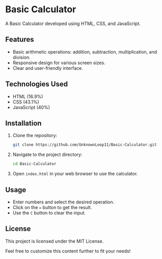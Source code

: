 
# Basic Calculator

A Basic Calculator developed using HTML, CSS, and JavaScript.

## Features

- Basic arithmetic operations: addition, subtraction, multiplication, and division.
- Responsive design for various screen sizes.
- Clear and user-friendly interface.

## Technologies Used

- HTML (16.9%)
- CSS (43.1%)
- JavaScript (40%)

## Installation

1. Clone the repository:
   ```bash
   git clone https://github.com/UnknownLoop11/Basic-Calculator.git
   ```
2. Navigate to the project directory:
   ```bash
   cd Basic-Calculator
   ```
3. Open `index.html` in your web browser to use the calculator.

## Usage

- Enter numbers and select the desired operation.
- Click on the `=` button to get the result.
- Use the `C` button to clear the input.

## License

This project is licensed under the MIT License.

Feel free to customize this content further to fit your needs!
